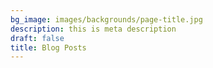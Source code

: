 ```yaml
---
bg_image: images/backgrounds/page-title.jpg
description: this is meta description
draft: false
title: Blog Posts
---
```

